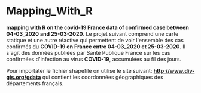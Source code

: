 # Mapping_With_R
**mapping with R on the covid-19 France data of confirmed case between 04-03_2020 and 25-03-2020**.
Le projet suivant comprend une carte statique et une autre réactive qui permettent de voir l'ensemble des cas confirmés du **COVID-19 en France entre 04-03_2020 et 25-03-2020**. Il s'agit des données publiées par Santé Publique France sur les cas confirmées d'infection au virus **COVID-19**, accumulées au fil des jours.


Pour importater le fichier shapefile on utilise le site suivant:  **http://www.div-gis.org/gdata**  qui contient les coordonnées géographiques des départements français.
